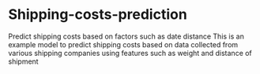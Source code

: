 # Shipping-costs-prediction
Predict shipping costs based on factors such as date distance
This is an example model to predict shipping costs based on data collected from various shipping companies using features such as weight and distance of shipment
